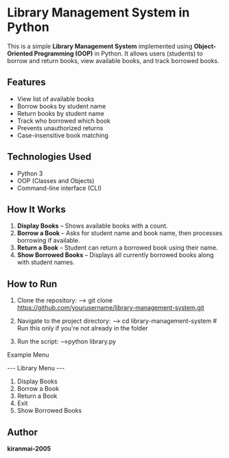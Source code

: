 # Library Management System in Python

This is a simple **Library Management System** implemented using **Object-Oriented Programming (OOP)** in Python. It allows users (students) to borrow and return books, view available books, and track borrowed books.

## Features

- View list of available books
- Borrow books by student name
- Return books by student name
- Track who borrowed which book
- Prevents unauthorized returns
- Case-insensitive book matching

## Technologies Used

- Python 3
- OOP (Classes and Objects)
- Command-line interface (CLI)

## How It Works

1. **Display Books** – Shows available books with a count.
2. **Borrow a Book** – Asks for student name and book name, then processes borrowing if available.
3. **Return a Book** – Student can return a borrowed book using their name.
4. **Show Borrowed Books** – Displays all currently borrowed books along with student names.

## How to Run

1. Clone the repository:
     --> git clone https://github.com/yourusername/library-management-system.git

2. Navigate to the project directory:
     --> cd library-management-system  # Run this only if you're not already in the folder

3. Run the script:
     -->python library.py

Example Menu

--- Library Menu ---
1. Display Books
2. Borrow a Book
3. Return a Book
4. Exit
5. Show Borrowed Books

## Author
**kiranmai-2005**

